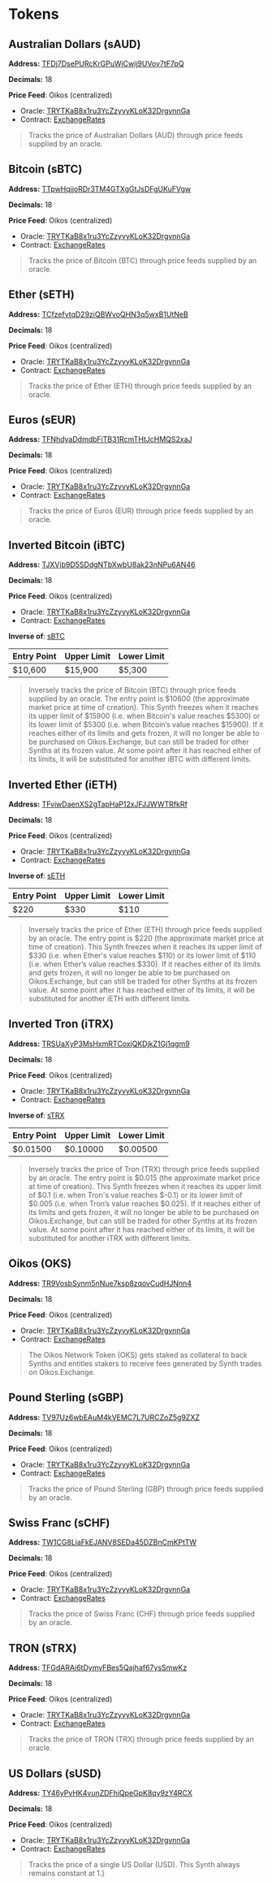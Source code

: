 
# Tokens

## Australian Dollars (sAUD)

**Address:** [TFDj7DsePURcKrGPuWjCwij9UVov7tF7pQ](https://tronscan.io/#/address/TFDj7DsePURcKrGPuWjCwij9UVov7tF7pQ)

**Decimals:** 18

**Price Feed**: Oikos (centralized)

- Oracle: [TRYTKaB8x1ru3YcZzyvyKLoK32DrgvnnGa](https://tronscan.io/#/address/TRYTKaB8x1ru3YcZzyvyKLoK32DrgvnnGa)
- Contract: [ExchangeRates](https://contracts.oikos.cash/ExchangeRates)

>Tracks the price of Australian Dollars (AUD) through price feeds supplied by an oracle.

## Bitcoin (sBTC)

**Address:** [TTpwHqjjoRDr3TM4GTXgGtJsDFgUKuFVgw](https://tronscan.io/#/address/TTpwHqjjoRDr3TM4GTXgGtJsDFgUKuFVgw)

**Decimals:** 18

**Price Feed**: Oikos (centralized)

- Oracle: [TRYTKaB8x1ru3YcZzyvyKLoK32DrgvnnGa](https://tronscan.io/#/address/TRYTKaB8x1ru3YcZzyvyKLoK32DrgvnnGa)
- Contract: [ExchangeRates](https://contracts.oikos.cash/ExchangeRates)

>Tracks the price of Bitcoin (BTC) through price feeds supplied by an oracle.

## Ether (sETH)

**Address:** [TCfzefvtqD29ziQBWvoQHN3q5wxB1UtNeB](https://tronscan.io/#/address/TCfzefvtqD29ziQBWvoQHN3q5wxB1UtNeB)

**Decimals:** 18

**Price Feed**: Oikos (centralized)

- Oracle: [TRYTKaB8x1ru3YcZzyvyKLoK32DrgvnnGa](https://tronscan.io/#/address/TRYTKaB8x1ru3YcZzyvyKLoK32DrgvnnGa)
- Contract: [ExchangeRates](https://contracts.oikos.cash/ExchangeRates)

>Tracks the price of Ether (ETH) through price feeds supplied by an oracle.

## Euros (sEUR)

**Address:** [TFNhdyaDdmdbFiTB31RcmTHtJcHMQS2xaJ](https://tronscan.io/#/address/TFNhdyaDdmdbFiTB31RcmTHtJcHMQS2xaJ)

**Decimals:** 18

**Price Feed**: Oikos (centralized)

- Oracle: [TRYTKaB8x1ru3YcZzyvyKLoK32DrgvnnGa](https://tronscan.io/#/address/TRYTKaB8x1ru3YcZzyvyKLoK32DrgvnnGa)
- Contract: [ExchangeRates](https://contracts.oikos.cash/ExchangeRates)

>Tracks the price of Euros (EUR) through price feeds supplied by an oracle.

## Inverted Bitcoin (iBTC)

**Address:** [TJXVjb9D5SDdgNTbXwbU8ak23nNPu6AN46](https://tronscan.io/#/address/TJXVjb9D5SDdgNTbXwbU8ak23nNPu6AN46)

**Decimals:** 18

**Price Feed**: Oikos (centralized)

- Oracle: [TRYTKaB8x1ru3YcZzyvyKLoK32DrgvnnGa](https://tronscan.io/#/address/TRYTKaB8x1ru3YcZzyvyKLoK32DrgvnnGa)
- Contract: [ExchangeRates](https://contracts.oikos.cash/ExchangeRates)

**Inverse of**: [sBTC](#bitcoin-sbtc)

| Entry Point | Upper Limit | Lower Limit |
| - | - | - |
| $10,600 | $15,900 | $5,300|

>Inversely tracks the price of Bitcoin (BTC) through price feeds supplied by an oracle. The entry point is $10600 (the approximate market price at time of creation). This Synth freezes when it reaches its upper limit of $15900 (i.e. when Bitcoin's value reaches $5300) or its lower limit of $5300 (i.e. when Bitcoin’s value reaches $15900). If it reaches either of its limits and gets frozen, it will no longer be able to be purchased on Oikos.Exchange, but can still be traded for other Synths at its frozen value. At some point after it has reached either of its limits, it will be substituted for another iBTC with different limits.

## Inverted Ether (iETH)

**Address:** [TFviwDaenXS2gTapHaP12xJFJJWWTRfkRf](https://tronscan.io/#/address/TFviwDaenXS2gTapHaP12xJFJJWWTRfkRf)

**Decimals:** 18

**Price Feed**: Oikos (centralized)

- Oracle: [TRYTKaB8x1ru3YcZzyvyKLoK32DrgvnnGa](https://tronscan.io/#/address/TRYTKaB8x1ru3YcZzyvyKLoK32DrgvnnGa)
- Contract: [ExchangeRates](https://contracts.oikos.cash/ExchangeRates)

**Inverse of**: [sETH](#ether-seth)

| Entry Point | Upper Limit | Lower Limit |
| - | - | - |
| $220 | $330 | $110|

>Inversely tracks the price of Ether (ETH) through price feeds supplied by an oracle. The entry point is $220 (the approximate market price at time of creation). This Synth freezes when it reaches its upper limit of $330 (i.e. when Ether's value reaches $110) or its lower limit of $110 (i.e. when Ether’s value reaches $330). If it reaches either of its limits and gets frozen, it will no longer be able to be purchased on Oikos.Exchange, but can still be traded for other Synths at its frozen value. At some point after it has reached either of its limits, it will be substituted for another iETH with different limits.

## Inverted Tron (iTRX)

**Address:** [TRSUaXyP3MsHxmRTCoxjQKDjkZ1Gj1qgm9](https://tronscan.io/#/address/TRSUaXyP3MsHxmRTCoxjQKDjkZ1Gj1qgm9)

**Decimals:** 18

**Price Feed**: Oikos (centralized)

- Oracle: [TRYTKaB8x1ru3YcZzyvyKLoK32DrgvnnGa](https://tronscan.io/#/address/TRYTKaB8x1ru3YcZzyvyKLoK32DrgvnnGa)
- Contract: [ExchangeRates](https://contracts.oikos.cash/ExchangeRates)

**Inverse of**: [sTRX](#tron-strx)

| Entry Point | Upper Limit | Lower Limit |
| - | - | - |
| $0.01500 | $0.10000 | $0.00500|

>Inversely tracks the price of Tron (TRX) through price feeds supplied by an oracle. The entry point is $0.015 (the approximate market price at time of creation). This Synth freezes when it reaches its upper limit of $0.1 (i.e. when Tron's value reaches $-0.1) or its lower limit of $0.005 (i.e. when Tron’s value reaches $0.025). If it reaches either of its limits and gets frozen, it will no longer be able to be purchased on Oikos.Exchange, but can still be traded for other Synths at its frozen value. At some point after it has reached either of its limits, it will be substituted for another iTRX with different limits.

## Oikos (OKS)

**Address:** [TR9VosbSynm5nNue7ksp8zqovCudHJNnn4](https://tronscan.io/#/address/TR9VosbSynm5nNue7ksp8zqovCudHJNnn4)

**Decimals:** 18

**Price Feed**: Oikos (centralized)

- Oracle: [TRYTKaB8x1ru3YcZzyvyKLoK32DrgvnnGa](https://tronscan.io/#/address/TRYTKaB8x1ru3YcZzyvyKLoK32DrgvnnGa)
- Contract: [ExchangeRates](https://contracts.oikos.cash/ExchangeRates)

>The Oikos Network Token (OKS) gets staked as collateral to back Synths and entitles stakers to receive fees generated by Synth trades on Oikos.Exchange.

## Pound Sterling (sGBP)

**Address:** [TV97Uz6wbEAuM4kVEMC7L7URCZoZ5g9ZXZ](https://tronscan.io/#/address/TV97Uz6wbEAuM4kVEMC7L7URCZoZ5g9ZXZ)

**Decimals:** 18

**Price Feed**: Oikos (centralized)

- Oracle: [TRYTKaB8x1ru3YcZzyvyKLoK32DrgvnnGa](https://tronscan.io/#/address/TRYTKaB8x1ru3YcZzyvyKLoK32DrgvnnGa)
- Contract: [ExchangeRates](https://contracts.oikos.cash/ExchangeRates)

>Tracks the price of Pound Sterling (GBP) through price feeds supplied by an oracle.

## Swiss Franc (sCHF)

**Address:** [TW1CG8LiaFkEJANV8SEDa45DZBnCmKPtTW](https://tronscan.io/#/address/TW1CG8LiaFkEJANV8SEDa45DZBnCmKPtTW)

**Decimals:** 18

**Price Feed**: Oikos (centralized)

- Oracle: [TRYTKaB8x1ru3YcZzyvyKLoK32DrgvnnGa](https://tronscan.io/#/address/TRYTKaB8x1ru3YcZzyvyKLoK32DrgvnnGa)
- Contract: [ExchangeRates](https://contracts.oikos.cash/ExchangeRates)

>Tracks the price of Swiss Franc (CHF) through price feeds supplied by an oracle.

## TRON (sTRX)

**Address:** [TFGdARAi6tDymvFBes5Qajhaf67ysSmwKz](https://tronscan.io/#/address/TFGdARAi6tDymvFBes5Qajhaf67ysSmwKz)

**Decimals:** 18

**Price Feed**: Oikos (centralized)

- Oracle: [TRYTKaB8x1ru3YcZzyvyKLoK32DrgvnnGa](https://tronscan.io/#/address/TRYTKaB8x1ru3YcZzyvyKLoK32DrgvnnGa)
- Contract: [ExchangeRates](https://contracts.oikos.cash/ExchangeRates)

>Tracks the price of TRON (TRX) through price feeds supplied by an oracle.

## US Dollars (sUSD)

**Address:** [TY46yPvHK4vunZDFhiQpeGpK8qy9zY4RCX](https://tronscan.io/#/address/TY46yPvHK4vunZDFhiQpeGpK8qy9zY4RCX)

**Decimals:** 18

**Price Feed**: Oikos (centralized)

- Oracle: [TRYTKaB8x1ru3YcZzyvyKLoK32DrgvnnGa](https://tronscan.io/#/address/TRYTKaB8x1ru3YcZzyvyKLoK32DrgvnnGa)
- Contract: [ExchangeRates](https://contracts.oikos.cash/ExchangeRates)

>Tracks the price of a single US Dollar (USD). This Synth always remains constant at 1.}

